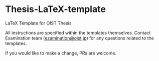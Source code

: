 # Thesis-LaTeX-template

LaTeX Template for OIST Thesis

All instructions are specified within the templates themselves. Contact Examination team (ezamination@oist.jp) for any questions related to the templates.

If you would like to make a change, PRs are welcome.
